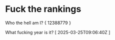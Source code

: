 # Fuck the rankings

Who the hell am I?
{ 12388779 }

What fucking year is it?
[ 2025-03-25T09:06:40Z ]

